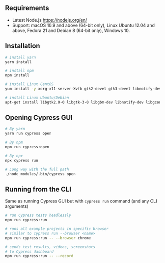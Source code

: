 ## Requirements
- Latest Node.js https://nodejs.org/en/
- Support: macOS 10.9 and above (64-bit only), Linux Ubuntu 12.04 and above, Fedora 21 and Debian 8 (64-bit only), Windows 10.

## Installation

```bash
# install yarn
yarn install

# install npm
npm install

# install Linux CentOS
yum install -y xorg-x11-server-Xvfb gtk2-devel gtk3-devel libnotify-devel GConf2 nss libXScrnSaver alsa-lib

# install Linux Ubuntu/Debian
apt-get install libgtk2.0-0 libgtk-3-0 libgbm-dev libnotify-dev libgconf-2-4 libnss3 libxss1 libasound2 libxtst6 xauth xvfb
```

## Opening Cypress GUI

```bash
# By yarn
yarn run cypress open

# By npm
npm run cypress:open

# By npx
npx cypress run

# Long way with the full path
./node_modules/.bin/cypress open
```

## Running from the CLI

Same as running Cypress GUI but with `cypress run` command (and any CLI arguments)

```bash
# run Cypress tests headlessly
npm run cypress:run

# runs all example projects in specific browser
# similar to cypress run --browser <name>
npm run cypress:run -- --browser chrome

# sends test results, videos, screenshots
# to Cypress dashboard
npm run cypress:run -- --record
```